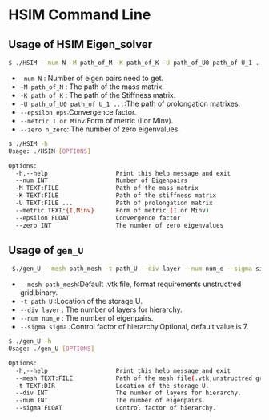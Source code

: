 # HSIM  Command Line

## Usage of HSIM Eigen_solver

```bash
$ ./HSIM --num N -M path_of_M -K path_of_K -U path_of_U0 path_of U_1 ... --epsilon eps --metric I or Minv --zero n_zero
```

- `-num N` : Number of eigen pairs need to get.
- `-M path_of_M` :  The path of the mass matrix.
- `-K path_of_K` : The path of the Stiffness matrix.
- `-U path_of_U0 path_of U_1 ...`:The path of prolongation matrixes.
- `--epsilon eps`:Convergence factor.
- `--metric I or Minv`:Form of metric (I or Minv).
- `--zero n_zero`: The number of zero eigenvalues.

```bash
$ ./HSIM -h
Usage: ./HSIM [OPTIONS]

Options:
  -h,--help                   Print this help message and exit
  --num INT                   Number of Eigenpairs
  -M TEXT:FILE                Path of the mass matrix
  -K TEXT:FILE                Path of the stiffness matrix
  -U TEXT:FILE ...            Path of prolongation matrix
  --metric TEXT:{I,Minv}      Form of metric (I or Minv)
  --epsilon FLOAT             Convergence factor
  --zero INT                  The number of zero eigenvalues
```

## Usage of `gen_U`

```bash
 $./gen_U --mesh path_mesh -t path_U --div layer --num num_e --sigma sigma
```

- `--mesh path_mesh`:Default .vtk file, format requirements unstructred grid,binary.
- `-t path_U` :Location of the storage U.
- `--div layer` : The number of layers for hierarchy.
- `--num num_e` : The number of eigenpairs.
- `--sigma sigma` :Control factor of hierarchy.Optional, default value is 7.

```bash
$ ./gen_U -h
Usage: ./gen_U [OPTIONS]

Options:
  -h,--help                   Print this help message and exit
  --mesh TEXT:FILE            Path of the mesh file(.vtk,unstructred grid,binary).
  -t TEXT:DIR                 Location of the storage U.
  --div INT                   The number of layers for hierarchy.
  --num INT                   The number of eigenpairs.
  --sigma FLOAT               Control factor of hierarchy.
```

